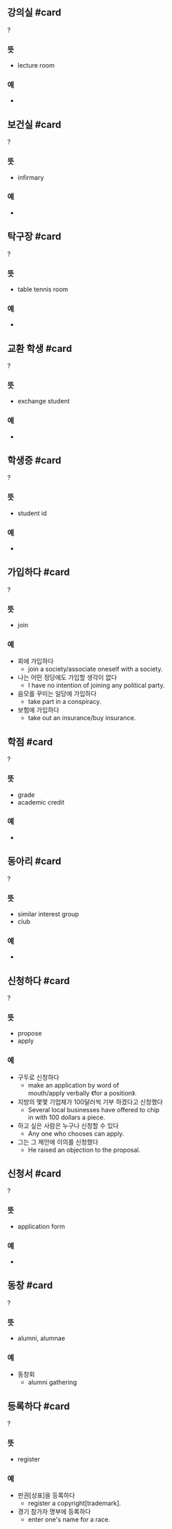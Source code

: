 ## 강의실 #card
?
### 뜻
- lecture room
### 예
-
<!--SR:!2025-05-26,98,212-->

## 보건실 #card
?
### 뜻
- infirmary
### 예
-
<!--SR:!2025-03-17,14,208-->

## 탁구장 #card
?
### 뜻
- table tennis room
### 예
-
<!--SR:!2025-03-23,63,248-->

## 교환 학생 #card
?
### 뜻
- exchange student
### 예
-
<!--SR:!2025-04-04,46,250-->

## 학생증 #card
?
### 뜻
- student id
### 예
-
<!--SR:!2025-03-22,98,272-->

## 가입하다 #card
?
### 뜻
- join
### 예
- 회에 가입하다
	- join a society/associate oneself with a society.
- 나는 어떤 정당에도 가입할 생각이 없다
	- I have no intention of joining any political party.
- 음모를 꾸미는 일당에 가입하다
	- take part in a conspiracy.
- 보험에 가입하다
	- take out an insurance/buy insurance.
<!--SR:!2025-07-24,152,288-->

## 학점 #card
?
### 뜻
- grade
- academic credit
### 예
-
<!--SR:!2025-03-10,65,249-->

## 동아리 #card
?
### 뜻
- similar interest group
- club
### 예
-
<!--SR:!2025-09-19,207,272-->

## 신청하다 #card
?
### 뜻
- propose
- apply
### 예
- 구두로 신청하다
	- make an application by word of mouth/apply verbally 《for a position》.
- 지방의 몇몇 기업체가 100달러씩 기부 하겠다고 신청했다
	- Several local businesses have offered to chip in with 100 dollars a piece.
- 하고 싶은 사람은 누구나 신청할 수 있다
	- Any one who chooses can apply.
- 그는 그 제안에 이의를 신청했다
	- He raised an objection to the proposal.
<!--SR:!2025-03-23,19,188-->

## 신청서 #card
?
### 뜻
- application form
### 예
-
<!--SR:!2025-03-28,68,212-->

## 동창 #card
?
### 뜻
- alumni, alumnae
### 예
- 동창회
	- alumni gathering
<!--SR:!2025-03-05,1,130-->

## 등록하다 #card
?
### 뜻
- register
### 예
- 판권[상표]을 등록하다
	- register a copyright[trademark].
- 경기 참가자 명부에 등록하다
	- enter one's name for a race.
<!--SR:!2025-03-29,19,207-->

